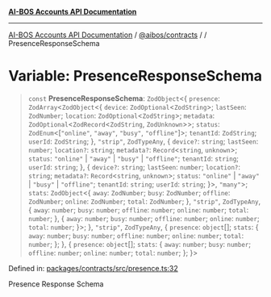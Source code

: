 [**AI-BOS Accounts API Documentation**](../../../README.md)

***

[AI-BOS Accounts API Documentation](../../../README.md) / [@aibos/contracts](../README.md) / [](../README.md) / PresenceResponseSchema

# Variable: PresenceResponseSchema

> `const` **PresenceResponseSchema**: `ZodObject`\<\{ `presence`: `ZodArray`\<`ZodObject`\<\{ `device`: `ZodOptional`\<`ZodString`\>; `lastSeen`: `ZodNumber`; `location`: `ZodOptional`\<`ZodString`\>; `metadata`: `ZodOptional`\<`ZodRecord`\<`ZodString`, `ZodUnknown`\>\>; `status`: `ZodEnum`\<\[`"online"`, `"away"`, `"busy"`, `"offline"`\]\>; `tenantId`: `ZodString`; `userId`: `ZodString`; \}, `"strip"`, `ZodTypeAny`, \{ `device?`: `string`; `lastSeen`: `number`; `location?`: `string`; `metadata?`: `Record`\<`string`, `unknown`\>; `status`: `"online"` \| `"away"` \| `"busy"` \| `"offline"`; `tenantId`: `string`; `userId`: `string`; \}, \{ `device?`: `string`; `lastSeen`: `number`; `location?`: `string`; `metadata?`: `Record`\<`string`, `unknown`\>; `status`: `"online"` \| `"away"` \| `"busy"` \| `"offline"`; `tenantId`: `string`; `userId`: `string`; \}\>, `"many"`\>; `stats`: `ZodObject`\<\{ `away`: `ZodNumber`; `busy`: `ZodNumber`; `offline`: `ZodNumber`; `online`: `ZodNumber`; `total`: `ZodNumber`; \}, `"strip"`, `ZodTypeAny`, \{ `away`: `number`; `busy`: `number`; `offline`: `number`; `online`: `number`; `total`: `number`; \}, \{ `away`: `number`; `busy`: `number`; `offline`: `number`; `online`: `number`; `total`: `number`; \}\>; \}, `"strip"`, `ZodTypeAny`, \{ `presence`: `object`[]; `stats`: \{ `away`: `number`; `busy`: `number`; `offline`: `number`; `online`: `number`; `total`: `number`; \}; \}, \{ `presence`: `object`[]; `stats`: \{ `away`: `number`; `busy`: `number`; `offline`: `number`; `online`: `number`; `total`: `number`; \}; \}\>

Defined in: [packages/contracts/src/presence.ts:32](https://github.com/pohlai88/accounts/blob/48103fb36d28b2b9bfb33472b6de2f719773cde9/packages/contracts/src/presence.ts#L32)

Presence Response Schema
